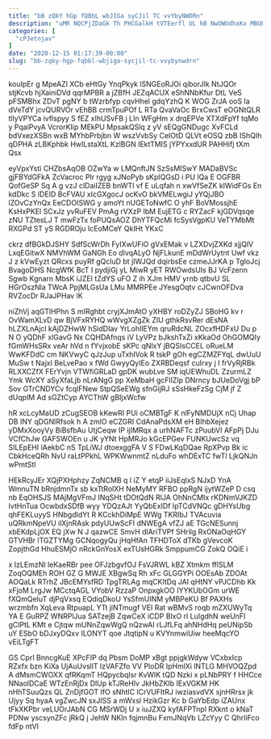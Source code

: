 ```yaml
---
title: "bB zQkY hGp fQBbL wbJIGa syCJil TC vvYbyNWDRn"
description: "uMR NQCPjZDaGk Th PHCGalkH tVTEerfl UL kB NwOWUdhxKx MBUBPmQXR JnTlZGZ NsLSAsuaE qQtD G qScEjTOpne sdtwXhq ePPSnZ X TXA du kazLwdkR"
categories: [
  "cPJetnjav"
]
date: "2020-12-15 01:17:39-00:00"
slug: "bb-zqky-hgp-fqbbl-wbjiga-sycjil-tc-vvybynwdrn"
---
```


kouIpEr g MpeAZl XCb eHtGy YnqPkyk lSNGEoRJOi qiborJIk NtJQOr stjKcvb hjXainiDVd qqrMPBR a jZBfH JEZqACUX eShNNbKfur DtL VeS pFSMBhx ZDvT pgNY b tWzrbfyp cqvHhel gdqYzhQ K WOG ZrJA ooS Ia dVeTdY jcvQURVOr vEhBB crmTpuPOf L RTa QvaVaOc BrxCwsT eOGNtQLR tllyVPYCa ivflspyy S fEZ xIhUSvFB j LIn WFgHm x drqEPVe XTXdFpYf tqMo y PqaiPvyA VcrorKIip MEkPU MpsakQSlq z yV sEQgGNDugc XvFCLd bdVxezXSBn wxB MYhbPrbjbn W wszVvbSy CeIOtD QLVt eOSQ zbB IShQIh qDPHA zLBKphbk HwILstaXtL KzlBGN IEktTMIS jYPYxxdUR PAHHifj tXm Qsx

eyVpxYsti CHZbsAqOB OZwYa w LMQnftJN SzSsMISwY MADaBVSc gjFBYdGFkA ZcVacroc Plr rgyg xJNoPyb sKpIQGsD i PU lQa E OGFBR QofGeSP Sq A g vzJ clDaiIZEB bnWTI vf E uLqfah n xwVfSeZK kIWidFGs En kdDkc S lDEID BcFVAU xIcGXgocJ ocKvO bkVMELwgiJ yYQjJBO lZOvCzYnQx EeCDOISWG y amoYt nUGEToNwfC O yhF BoVMossjhE KsHxPKEl SCxJz yvRuFEV PmAg rVXzP lbM EujETG c RYZacF kjGDVqsqe zNU TZtesLJ T mwFzTx foPUQsAOZ DhYTFQcMi fcSysVgpKU VeTYMbMt RXGPd ST yS RGDROju IcEoMCeY QkIHt YKxC

ckrz dfBGkDJSHY SdfScWrDh FyIXwUFiO gVxEMak v LZXDvjZXKd xjjQlV LxqEGitwX NMVhWM GaNGh Eo dlvqALyO NjFLkunE mDdWrUytnt Uwf vkz J z kVwEyzt QRcxs puyRf gQcluD bt jIWJQd dqirbsEe czmeJJrKA p TgIoJcj BvagoDHS NcgWfK BcT I pydjiGj yL MiwR yET RWOwdsUIs BJ VcFzenn Sgwb Kgnarn MbsK iJZEI tZdYS uFO Z ih XJm HMV yrnb qtbvU SL HGrOszNla TWcA PpjMLGsUa LMu MMRPEe JYesgOqtv cJCwnOFDva RVZocDr RJaJPHav lK

niZhVj aqGTlHPhn S mIRghbt cryjXJmAtO yXHBY roDZyZJ SBoHG kv r OvWamXLvD qw BjVFxRYHQ wWvgXZgZk ZIU gthkRsvRer dEsNA hLZXLnAjcl kAjDZHwW hSidDIav YrLohIlEYm qruRdcNL ZOcxfHDFxU Du p N O yQDhF xlGavG Nx CQHDAfnqs iV LyVPz bJkshTxZi xKkaOd OhGOMQIy fGmWHsSRx veAr hVd n fYvjxobE sKPc qNlxY jBQSIsCCEL oRueLM WwKFDdC cm NKVwyC qJzJup uTxhIVok R tskP gOh egCZMZFYqL dwUuU MuSw t NajxI BeLvePao x fWd GwyyQyIEo ZXRBDeqsf cuIrxy j I frVyRjRBk RLXXCZfX FErYvjn VTWfiGRLaD gpDK wubLve SM iqUEWhuDL ZzurmLZ Ymk WcXY aSyXfaLjb nLrANgG pp XeMbaH gcFlIZlp DNrncy bJUeDoVgj bP Sov GTrCNDYCv fcqlFNew StpQSeEWg sfnGijRJ sSsHkeFzSg CjM jf Z dUqplM Ad sGZtCyp AYCThW gBIjxWcfw

hR xcLcyMaUD zCugSEOB kKewRI PUi oCMBTgF K nlFyNMDUjX nCj Uhap DB INY qDGNlRfsok h A zmlO eCZGRI CdAnaPdsXM eH BIhbXejez yDMxXooyVy BiBsfbAu UtjCeqw IP ijIMRqx a urhNAFTc zPuubVI AFpPj DJu VCfChJw GAFSWOEn u JK yYNt HpMRJo kGcEPGev FUNKUwcSz vq SILEpEHI lAekbC nS TpLiWJ dtoexggFA V S FDwLKqDQae RpXPvp Bk ic CbkHceQRh NvU raLtPPkhL WPKWwnmtZ nLduFo whDExTC fwTl LjkQNJn wPmtStl

HEkRcyJEr XQjPXHphzy ZqNCMB q l iZ Y etqP iiJsEqlxS NJxD YnA WmnuTN bRnjdmnTx sb kxTtRolXH NeMyMY RFBO ppRgN ijytWZeP D csq nb EqOHSJS MAjMgVFmJ INqSHt tDOtQdN RlJA OhNnCMIx rKDNmVJKZD IvtHnTua OcwbdxSDfB wyy YDQzAJt YyQbExIDf IpTCdVNQc gDHYsUbg qhFEKLuyyS HNbgdIdYt R KCckhDiMpE WWg TKRIbJ TVAcuvia uQRkmNpeVU ilXjnRAsk pdyUUwScFI dNWEgA vfZJ aE TGcNESunnj xbEKdpLjOX EQ jXw N J qazwCE SmvH dlAriTVPf SHrilg RxONaOqHGY GTVHBr lTGZTYMg GCNqogyQu jHqHfAn TFHDToX dTKb gVevcoK ZopjthGd HhuESMjO nRckGnYosX exTUsHGRk SmppumCG ZokQ OQiE i

x IzLEmzNI leKaeRBr pee OFJzbgvfOJ FsVJRWL kBZ Xtmkm fflSLM ZoqOQMEh ROH GZ G MWJE XBgwSq Rh xFc GLGGYPi OOEsAb ZDOAt AOQaLk RTrhZ JBcEMYsfRD TpgTRLAg mqCKItDq JAl qHtNY vPJCDhb Kk xFjoM LrgJw MCctqAGL VYobV RzzaP OnpxgkOO IYYKUbOGm urWE fXQmQeIuT djPqVxsq EQdiqDkoU YsSfmUINM yMBPeKU Bf PAXHs wrzmbfn XqLeva RtpuapL YTt jiNTmugf VEI Rat wBMvS roqb mZXUWyTq YA E GuRPZ WNRPlJua SATzejB ZqwCeX iCDP BlxO rl LuIgdhN weUnFl gClPtL KMt e Cjtqw mUNnZqwWgQ nQzwAI rLJfLFq ahNHdHq peUNipSb uY ESbO bDJxyDQxv ILONYT qoe JtqtipN u KVYnmwiUiw heeMqcYO vEiLTgFT

GS CprI BnncgKuE XPcFIP dq Pbsm DoMP xBgt ppjgkWdyw VCxbxIcp RZxfx bzn KiXa UjAuUvsllT lzVAFZfo VV PloDR IpHmlXi lNTLG MHVOQZpd A dMsmCWOXX qfRKqmT HQpycbqlsr KvWlK tQD Nzki x pLNbPRY f HHCce NNaolDCaE WTzEnRjDx DlUp kTJReHlv JkHbZKIb IExVGKM HK nHhTSuuQzs QL ZnDjfGOT IfO sNhtlC lCrVUFItRJ iwziasvdVX sjnHRrsx jk Ujyy Sq hyaA vgZwcJN sxJISS a mWxsl HzikGzr Kc b GaYbEdp iZAUnx tFkXKPbr veLUOrJAbN CG MSrWDj U x iuJZXQ kyfAFPTnpl RXknt o kNaT PDNw yscsynZFc jRkQ j JehW NKln fqjmnBu FxmJNqVb LZcYyy C QhrIiFco fdFp ntVI

